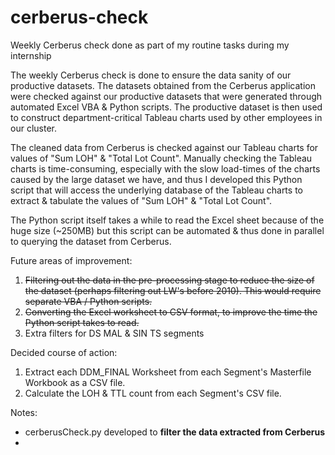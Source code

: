 # cerberus-check
Weekly Cerberus check done as part of my routine tasks during my internship

The weekly Cerberus check is done to ensure the data sanity of our productive datasets. The datasets obtained from the Cerberus application were checked against our productive datasets that were generated through automated Excel VBA & Python scripts. The productive dataset is then used to construct department-critical Tableau charts used by other employees in our cluster.

The cleaned data from Cerberus is checked against our Tableau charts for values of "Sum LOH" & "Total Lot Count". Manually checking the Tableau charts is time-consuming, especially with the slow load-times of the charts caused by the large dataset we have, and thus I developed this Python script that will access the underlying database of the Tableau charts to extract & tabulate the values of "Sum LOH" & "Total Lot Count".

The Python script itself takes a while to read the Excel sheet because of the huge size (~250MB) but this script can be automated & thus done in parallel to querying the dataset from Cerberus.


Future areas of improvement:
1. ~~Filtering out the data in the pre-processing stage to reduce the size of the dataset (perhaps filtering out LW's before 2010). This would require separate VBA / Python scripts.~~
2. ~~Converting the Excel worksheet to CSV format, to improve the time the Python script takes to read.~~
3. Extra filters for DS MAL & SIN TS segments


Decided course of action:
1. Extract each DDM_FINAL Worksheet from each Segment's Masterfile Workbook as a CSV file.
2. Calculate the LOH & TTL count from each Segment's CSV file.

Notes:
- cerberusCheck.py developed to **filter the data extracted from Cerberus**
- 
